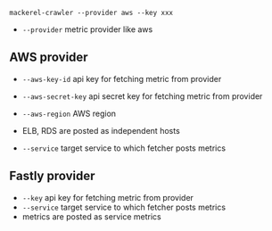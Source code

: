 ```
mackerel-crawler --provider aws --key xxx
```

- `--provider` metric provider like aws

## AWS provider

- `--aws-key-id` api key for fetching metric from provider
- `--aws-secret-key` api secret key for fetching metric from provider
- `--aws-region` AWS region

- ELB, RDS are posted as independent hosts
- `--service` target service to which fetcher posts metrics


## Fastly provider

- `--key` api key for fetching metric from provider
- `--service` target service to which fetcher posts metrics
- metrics are posted as service metrics
